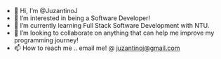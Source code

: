 - 👋 Hi, I’m @JuzantinoJ
- 👀 I’m interested in being a Software Developer!
- 🌱 I’m currently learning Full Stack Software Development with NTU.
- 💞️ I’m looking to collaborate on anything that can help me improve my programming journey!
- 📫 How to reach me .. email me! @ juzantinoj@gmail.com

<!---
JuzantinoJ/JuzantinoJ is a ✨ special ✨ repository because its `README.md` (this file) appears on your GitHub profile.
You can click the Preview link to take a look at your changes.
--->

<!-- Create a 10 questions quiz app with javascript answers
1. Quiz will include a quiestions that will be hidden and once the start button is clicked the quiz will start.

2. In the quiz there will be a question and 4 answers and only 1 is the correct answer. When user pick the answer, if the answer is correct, button will show green. If the answer is wrong it will show red. 

3. Question page will change when the question has been answered. 

4. A score card will tell the user what they have scored at the end of the quiz.

